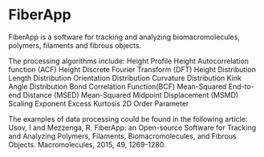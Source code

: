 # FiberApp
FiberApp is a software for tracking and analyzing biomacromolecules, polymers, filaments and fibrous objects.

The processing algorithms include:
Height Profile
Height Autocorrelation function (ACF)
Height Discrete Fourier Transform (DFT)
Height Distribution
Length Distribution
Orientation Distribution
Curvature Distribution
Kink Angle Distribution
Bond Correlation Function(BCF)
Mean-Squared End-to-end Distance (MSED)
Mean-Squared Midpoint Displacement (MSMD)
Scaling Exponent
Excess Kurtosis
2D Order Parameter

The examples of data processing could be found in the following article:
Usov, I and Mezzenga, R. FiberApp: an Open-source Software for Tracking and Analyzing Polymers, Filaments, Biomacromolecules, and Fibrous Objects. Macromolecules, 2015, 49, 1269-1280.